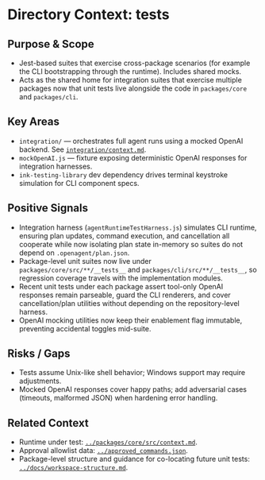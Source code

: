 # Directory Context: tests

## Purpose & Scope

- Jest-based suites that exercise cross-package scenarios (for example the CLI bootstrapping through the runtime). Includes shared mocks.
- Acts as the shared home for integration suites that exercise multiple packages now that unit tests live alongside the code in
  `packages/core` and `packages/cli`.

## Key Areas

- `integration/` — orchestrates full agent runs using a mocked OpenAI backend. See [`integration/context.md`](integration/context.md).
- `mockOpenAI.js` — fixture exposing deterministic OpenAI responses for integration harnesses.
- `ink-testing-library` dev dependency drives terminal keystroke simulation for CLI component specs.

## Positive Signals

- Integration harness (`agentRuntimeTestHarness.js`) simulates CLI runtime, ensuring plan updates, command execution, and cancellation all cooperate while now isolating plan state in-memory so suites do not depend on `.openagent/plan.json`.
- Package-level unit suites now live under `packages/core/src/**/__tests__` and `packages/cli/src/**/__tests__`, so regression
  coverage travels with the implementation modules.
- Recent unit tests under each package assert tool-only OpenAI responses remain parseable, guard the CLI renderers, and cover
  cancellation/plan utilities without depending on the repository-level harness.
- OpenAI mocking utilities now keep their enablement flag immutable, preventing accidental toggles mid-suite.

## Risks / Gaps

- Tests assume Unix-like shell behavior; Windows support may require adjustments.
- Mocked OpenAI responses cover happy paths; add adversarial cases (timeouts, malformed JSON) when hardening error handling.

## Related Context

- Runtime under test: [`../packages/core/src/context.md`](../packages/core/src/context.md).
- Approval allowlist data: [`../approved_commands.json`](../approved_commands.json).
- Package-level structure and guidance for co-locating future unit tests: [`../docs/workspace-structure.md`](../docs/workspace-structure.md).
